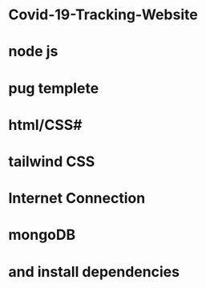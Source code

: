 # Covid-19-Tracking-Website
# node js
# pug templete
# html/CSS# 
# tailwind CSS 
# Internet Connection
# mongoDB
# and install dependencies

